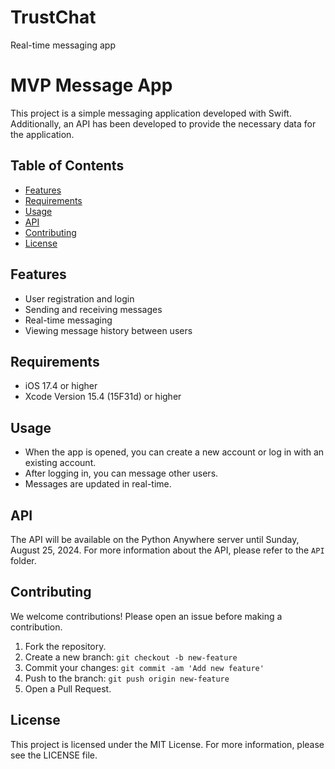 # TrustChat
Real-time messaging app
# MVP Message App

This project is a simple messaging application developed with Swift. Additionally, an API has been developed to provide the necessary data for the application.

## Table of Contents

- [Features](#features)
- [Requirements](#requirements)
- [Usage](#usage)
- [API](#api)
- [Contributing](#contributing)
- [License](#license)

## Features

- User registration and login
- Sending and receiving messages
- Real-time messaging
- Viewing message history between users

## Requirements

- iOS 17.4 or higher
- Xcode Version 15.4 (15F31d) or higher

## Usage

- When the app is opened, you can create a new account or log in with an existing account.
- After logging in, you can message other users.
- Messages are updated in real-time.

## API
The API will be available on the Python Anywhere server until Sunday, August 25, 2024.
For more information about the API, please refer to the `API` folder.

## Contributing

We welcome contributions! Please open an issue before making a contribution.

1. Fork the repository.
2. Create a new branch: `git checkout -b new-feature`
3. Commit your changes: `git commit -am 'Add new feature'`
4. Push to the branch: `git push origin new-feature`
5. Open a Pull Request.

## License

This project is licensed under the MIT License. For more information, please see the LICENSE file.
